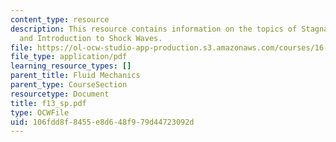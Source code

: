 ```yaml
---
content_type: resource
description: This resource contains information on the topics of Stagnation Quantities
  and Introduction to Shock Waves.
file: https://ol-ocw-studio-app-production.s3.amazonaws.com/courses/16-01-unified-engineering-i-ii-iii-iv-fall-2005-spring-2006/106fdd8f8455e8d648f979d44723092d_f13_sp.pdf
file_type: application/pdf
learning_resource_types: []
parent_title: Fluid Mechanics
parent_type: CourseSection
resourcetype: Document
title: f13_sp.pdf
type: OCWFile
uid: 106fdd8f-8455-e8d6-48f9-79d44723092d
---
```

